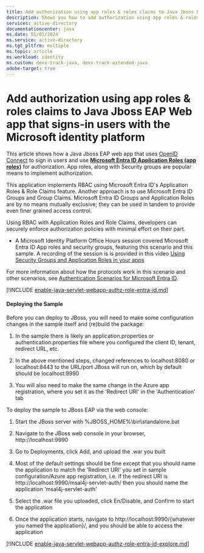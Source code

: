 ```yaml
---
title: Add authorization using app roles & roles claims to Java Jboss EAP Web app that signs-in users with the Microsoft identity platform
description: Shows you how to add authorization using app roles & roles claims to Java Jboss EAP Web app that signs-in users with the Microsoft identity platform
services: active-directory
documentationcenter: java
ms.date: 01/01/2024
ms.service: active-directory
ms.tgt_pltfrm: multiple
ms.topic: article
ms.workload: identity
ms.custom: devx-track-java, devx-track-extended-java
adobe-target: true
---
```


# Add authorization using app roles & roles claims to Java Jboss EAP Web app that signs-in users with the Microsoft identity platform


This article shows how a Java Jboss EAP web app that uses [OpenID Connect](https://learn.microsoft.com/entra/identity-platform/v2-protocols-oidc) to sign in users and use [**Microsoft Entra ID Application Roles (app roles)**](https://learn.microsoft.com/entra/identity-platform/howto-add-app-roles-in-apps) for authorization. App roles, along with Security groups are popular means to implement authorization.

This application implements RBAC using Microsoft Entra ID's Application Roles & Role Claims feature. Another approach is to use Microsoft Entra ID Groups and Group Claims. Microsoft Entra ID Groups and Application Roles are by no means mutually exclusive; they can be used in tandem to provide even finer grained access control.

Using RBAC with Application Roles and Role Claims, developers can securely enforce authorization policies with minimal effort on their part.

- A Microsoft Identity Platform Office Hours session covered Microsoft Entra ID App roles and security groups, featuring this scenario and this sample. A recording of the session is is provided in this video [Using Security Groups and Application Roles in your apps](https://www.youtube.com/watch?v=LRoc-na27l0)

For more information about how the protocols work in this scenario and other scenarios, see [Authentication Scenarios for Microsoft Entra ID](http://go.microsoft.com/fwlink/?LinkId=394414).

[!INCLUDE [enable-java-servlet-webapp-authz-role-entra-id.md](includes/enable-java-servlet-webapp-authz-role-entra-id.md)]

#### Deploying the Sample

Before you can deploy to JBoss, you will need to make some configuration changes in the sample itself and (re)build the package:

1. In the sample there is likely an application.properties or authentication.properties file where you configured the client ID, tenant, redirect URL, etc.

1. In the above mentioned steps, changed references to localhost:8080 or localhost:8443 to the URL/port JBoss will run on, which by default should be localhost:9990

1. You will also need to make the same change in the Azure app registration, where you set it as the 'Redirect URI' in the 'Authentication' tab

To deploy the sample to JBoss EAP via the web console:

1. Start the JBoss server with %JBOSS_HOME%\bin\standalone.bat

1. Navigate to the JBoss web console in your browser, http://localhost:9990

1. Go to Deployments, click Add, and upload the .war you built

1. Most of the default settings should be fine except that you should name the application to match the 'Redirect URI' you set in sample configuration/Azure app registration, i.e. if the redirect URI is http://localhost:9990/msal4j-servlet-auth/ then you should name the application 'msal4j-servlet-auth'

1. Select the .war file you uploaded, click En/Disable, and Confirm to start the application

1. Once the application starts, navigate to http://localhost:9990/{whatever you named the application}/, and you should be able to access the application

[!INCLUDE [enable-java-servlet-webapp-authz-role-entra-id-explore.md](includes/enable-java-servlet-webapp-authz-role-entra-id-explore.md)]
